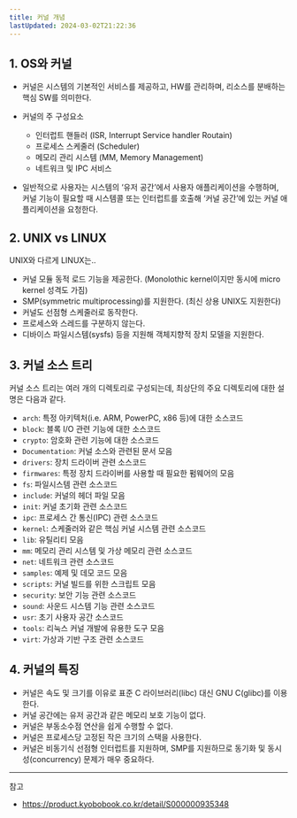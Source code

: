 ```yaml
---
title: 커널 개념
lastUpdated: 2024-03-02T21:22:36
---
```


## 1. OS와 커널

- 커널은 시스템의 기본적인 서비스를 제공하고, HW를 관리하며, 리소스를 분배하는 핵심 SW를 의미한다.

- 커널의 주 구성요소 
  - 인터럽트 핸들러 (ISR, Interrupt Service handler Routain)
  - 프로세스 스케줄러 (Scheduler)
  - 메모리 관리 시스템 (MM, Memory Management)
  - 네트워크 및 IPC 서비스

- 일반적으로 사용자는 시스템의 ‘유저 공간’에서 사용자 애플리케이션을 수행하며, 커널 기능이 필요할 때 시스템콜 또는 인터럽트를 호출해 ‘커널 공간’에 있는 커널 애플리케이션을 요청한다.

## 2. UNIX vs LINUX

UNIX와 다르게 LINUX는..

- 커널 모듈 동적 로드 기능을 제공한다. (Monolothic kernel이지만 동시에 micro kernel 성격도 가짐)
- SMP(symmetric multiprocessing)를 지원한다. (최신 상용 UNIX도 지원한다)
- 커널도 선점형 스케줄러로 동작한다.
- 프로세스와 스레드를 구분하지 않는다.
- 디바이스 파일시스템(sysfs) 등을 지원해 객체지향적 장치 모델을 지원한다.

## 3. 커널 소스 트리

커널 소스 트리는 여러 개의 디렉토리로 구성되는데, 최상단의 주요 디렉토리에 대한 설명은 다음과 같다.

- `arch`: 특정 아키텍처(i.e. ARM, PowerPC, x86 등)에 대한 소스코드
- `block`: 블록 I/O 관련 기능에 대한 소스코드
- `crypto`: 암호화 관련 기능에 대한 소스코드
- `Documentation`: 커널 소스와 관련된 문서 모음
- `drivers`: 장치 드라이버 관련 소스코드
- `firmwares`: 특정 장치 드라이버를 사용할 때 필요한 펌웨어의 모음
- `fs`: 파일시스템 관련 소스코드
- `include`: 커널의 헤더 파일 모음
- `init`: 커널 초기화 관련 소스코드
- `ipc`: 프로세스 간 통신(IPC) 관련 소스코드
- `kernel`: 스케줄러와 같은 핵심 커널 시스템 관련 소스코드
- `lib`: 유틸리티 모음
- `mm`: 메모리 관리 시스템 및 가상 메모리 관련 소스코드
- `net`: 네트워크 관련 소스코드
- `samples`: 예제 및 데모 코드 모음
- `scripts`: 커널 빌드를 위한 스크립트 모음
- `security`: 보안 기능 관련 소스코드
- `sound`: 사운드 시스템 기능 관련 소스코드
- `usr`: 초기 사용자 공간 소스코드
- `tools`: 리눅스 커널 개발에 유용한 도구 모음
- `virt`: 가상과 기반 구조 관련 소스코드

## 4. 커널의 특징

- 커널은 속도 및 크기를 이유로 표준 C 라이브러리(libc) 대신 GNU C(glibc)를 이용한다.
- 커널 공간에는 유저 공간과 같은 메모리 보호 기능이 없다.
- 커널은 부동소수점 연산을 쉽게 수행할 수 없다.
- 커널은 프로세스당 고정된 작은 크기의 스택을 사용한다.
- 커널은 비동기식 선점형 인터럽트를 지원하며, SMP를 지원하므로 동기화 및 동시성(concurrency) 문제가 매우 중요하다.

---
참고
- https://product.kyobobook.co.kr/detail/S000000935348